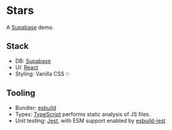 # Stars

A [Supabase](https://supabase.io/) demo.

## Stack

- DB: [Supabase](https://supabase.io/)
- UI: [React](https://reactjs.org/)
- Styling: Vanilla CSS ✨

## Tooling

- Bundler: [esbuild](https://esbuild.github.io/)
- Types: [TypeScript](https://www.typescriptlang.org/) performs static analysis of JS files.
- Unit testing: [Jest](https://jestjs.io), with ESM support enabled by [esbuild-jest](https://www.npmjs.com/package/esbuild-jest)

